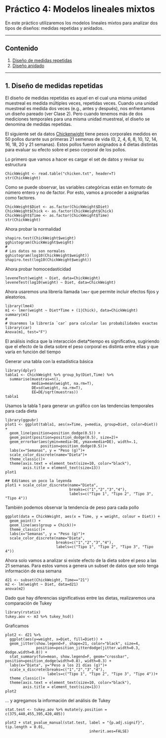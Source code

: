 # Práctico 4: Modelos lineales mixtos

En este práctico utilizaremos los modelos lineales mixtos para analizar dos tipos de diseños: medidas repetidas y anidados.

---

## Contenido

1. [Diseño de medidas repetidas](https://github.com/BioCastaneda/Inverskin/blob/main/Clase_4.md#1-dise%C3%B1o-de-medidas-repetidas)
2. [Diseño anidado]()

---
## 1. Diseño de medidas repetidas

El diseño de medidas repetidas es aquel en el cual una misma unidad muestreal es medida múltiples veces, repetidas veces. Cuando una unidad muestreal es medida dos veces (e.g., antes y después), 
nos enfrentamos un diseño pareado (ver Clase 2). Pero cuando tenemos más de dos mediciones temporales para una misma unidad muestreal, el diseño se denomina de medidas repetidas.

El siguiente set da datos [Chickenwight](https://github.com/BioCastaneda/Inverskin/blob/main/archivos/chicken.txt) tiene pesos corporales medidos en 50 pollos durante sus primeras 21 semenas de vida (0, 2, 4, 6, 8, 10, 12, 14, 16, 18, 20 y 21 semanas).
Estos pollos fueron asignados a 4 dietas distintas para evaluar su efecto sobre el peso corporal de los pollos.

Lo primero que vamos a hacer es cargar el set de datos y revisar su estructura
```
ChickWeight <- read.table("chicken.txt", header=T)
str(ChickWeight)
```

Como se puede observar, las variables categóricas están en formato de número entero y no de factor. Por esto, vamos a proceder a asignarlas como factores.
```
ChickWeight$Diet <- as.factor(ChickWeight$Diet)
ChickWeight$Chick <- as.factor(ChickWeight$Chick)
ChickWeight$Time <- as.factor(ChickWeight$Time)
str(ChickWeight)
```

Ahora probar la normalidad
```
shapiro.test(ChickWeight$weight)
gghistogram(ChickWeight$weight)
#
# Los datos no son normales
gghistogram(log10(ChickWeight$weight))
shapiro.test(log10(ChickWeight$weight))
```

Ahora probar homocedasticidad
```
leveneTest(weight ~ Diet, data=ChickWeight)
leveneTest(log10(weight) ~ Diet, data=ChickWeight)
```

Ahora usaremos una librería llamada `lmer` que permite incluir efectos fijos y aleatorios.
```
library(lme4)
m1 <- lmer(weight ~ Diet*Time + (1|Chick), data=ChickWeight)
summary(m1)
#
# Usaremos la librería `car` para calcular las probabilidades exactas
library(car)
Anova(m1, test="F")
```

El análisis indica que la interacción dieta*tiempo es significativa, sugiriendo que el efecto de la dieta sobre el peso corporal es distinta entre ellas y que varía en función del tiempo

Generar una tabla con la estadística básica
```
library(dplyr)
tabla1 <- ChickWeight %>% group_by(Diet,Time) %>%
  summarise(muestras=n(),
            media=mean(weight, na.rm=T),
            DE=sd(weight, na.rm=T),
            EE=DE/sqrt(muestras))
tabla1
```

Usamos la tabla 1 para generar un gráfico con las tendencias temporales para cada dieta
```
library(ggpubr)
plot1 <- ggplot(tabla1, aes(x=Time, y=media, group=Diet, color=Diet)) + 
  geom_line(position=position_dodge(0.5)) +
  geom_point(position=position_dodge(0.5), size=2)+
  geom_errorbar(aes(ymin=media-DE, ymax=media+DE), width=.1,
                position=position_dodge(0.5))+
  labs(x="Semanas", y = "Peso (g)")+
  scale_color_discrete(name="Dieta")+
  theme_classic()+
  theme(axis.text = element_text(size=10, color="black"),
        axis.title = element_text(size=13))
plot1

## Editamos un poco la leyenda
plot1 + scale_color_discrete(name="Dieta",
                             breaks=c("1","2","3","4"),
                             labels=c("Tipo 1", "Tipo 2", "Tipo 3", "Tipo 4"))
```

También podemos observar la tendencia de peso para cada pollo
```
ggplot(data = ChickWeight, aes(x = Time, y = weight, colour = Diet)) +
  geom_point() +
  geom_line(aes(group = Chick))+
  theme_classic()+
  labs(x="Semanas", y = "Peso (g)")+
  scale_color_discrete(name="Dieta",
                       breaks=c("1","2","3","4"),
                       labels=c("Tipo 1", "Tipo 2", "Tipo 3", "Tipo 4"))
```

Ahora solo vamos a analizar si existe efecto de la dieta sobre el peso a las 21 semanas. Para estos vamos a genera un subset de datos que solo tenga información de esa semana
```
d21 <- subset(ChickWeight, Time=="21")
m2 <- lm(weight ~ Diet, data=d21)
anova(m2)
```

Dado que hay diferencias significativas entre las dietas, realizaremos una comparación de Tukey
```
library(rstatix)
tukey.aov <- m3 %>% tukey_hsd()
```

Graficamos
```
plot2 <- d21 %>%
  ggplot(aes(y=weight, x=Diet, fill=Diet)) +
  geom_jitter(show.legend=F, shape=21, color="black", size=4, 
              position=position_jitterdodge(jitter.width=0.3, dodge.width=0.8)) +
  stat_summary(fun=mean, show.legend=F, geom="crossbar", position=position_dodge(width=0.8), width=0.3) + 
  labs(x="Dieta", y="Peso a los 21 días (g)")+
  scale_x_discrete(breaks=c("1","2","3","4"),
                   labels=c("Tipo 1", "Tipo 2", "Tipo 3", "Tipo 4"))+
  theme_classic()+
  theme(axis.text = element_text(size=10, color="black"),
        axis.title = element_text(size=13))
plot2
```

... y agregamos la información del análisis de Tukey
```
stat.test <- tukey.aov %>% mutate(y.position = c(375,440,455,395,420,405))

plot2 + stat_pvalue_manual(stat.test, label = "{p.adj.signif}", tip.length = 0.01,
                                      inherit.aes=FALSE)
```


